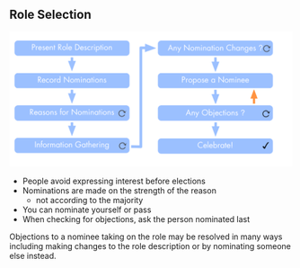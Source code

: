 ## Role Selection

![right,fit](img/people-and-roles/selection.png)

* People avoid expressing interest before elections 
* Nominations are made on the strength of the reason
    * not according to the majority
* You can nominate yourself or pass
* When checking for objections, ask the person nominated last

Objections to a nominee taking on the role may be resolved in many ways including making changes to the role description or by nominating someone else instead.
